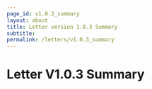```yaml
---
page_id: v1.0.3_summary
layout: about
title: Letter version 1.0.3 Summary
subtitle: 
permalink: /letters/v1.0.3_summary
---
```


# Letter V1.0.3 Summary
